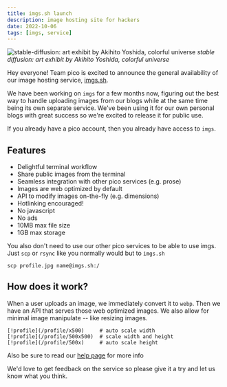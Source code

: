 ```yaml
---
title: imgs.sh launch
description: image hosting site for hackers
date: 2022-10-06
tags: [imgs, service]
---
```


![stable-diffusion: art exhibit by Akihito Yoshida, colorful universe](/imgs-launch)
_stable diffusion: art exhibit by Akihito Yoshida, colorful universe_

Hey everyone! Team pico is excited to announce the general availability of our
image hosting service, [imgs.sh](https://imgs.sh).

We have been working on `imgs` for a few months now, figuring out the best way
to handle uploading images from our blogs while at the same time being its own
separate service. We've been using it for our own personal blogs with great
success so we're excited to release it for public use.

If you already have a pico account, then you already have access to `imgs`.

## Features

- Delightful terminal workflow
- Share public images from the terminal
- Seamless integration with other pico services (e.g. prose)
- Images are web optimized by default
- API to modify images on-the-fly (e.g. dimensions)
- Hotlinking encouraged!
- No javascript
- No ads
- 10MB max file size
- 1GB max storage

You also don't need to use our other pico services to be able to use imgs. Just
`scp` or `rsync` like you normally would but to `imgs.sh`

```
scp profile.jpg name@imgs.sh:/
```

## How does it work?

When a user uploads an image, we immediately convert it to `webp`. Then we have
an API that serves those web optimized images. We also allow for minimal image
manipulate -- like resizing images.

```
[!profile](/profile/x500)     # auto scale width
[!profile](/profile/500x500)  # scale width and height
[!profile](/profile/500x)     # auto scale height
```

Also be sure to read our [help page](https://imgs.sh/help#integrations) for more
info

We'd love to get feedback on the service so please give it a try and let us know
what you think.

